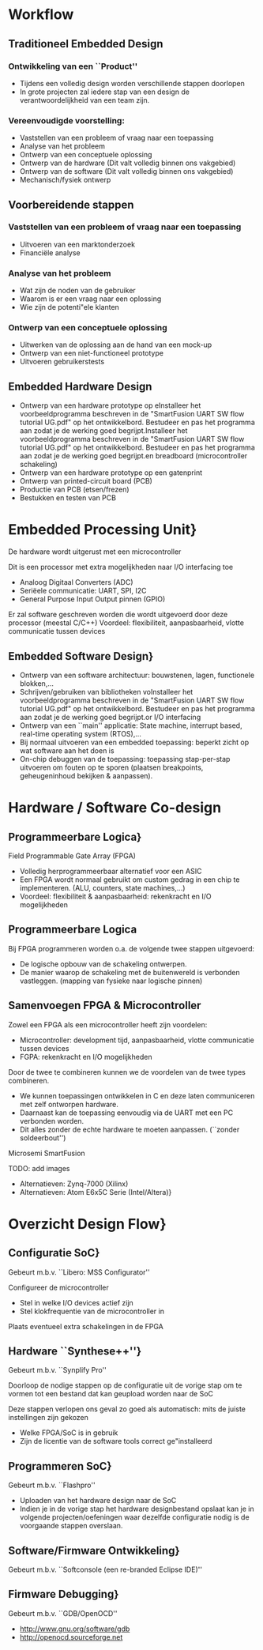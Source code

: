 # Workflow

## Traditioneel Embedded Design

### Ontwikkeling van een ``Product''
 * Tijdens een volledig design worden verschillende stappen doorlopen
 * In grote projecten zal iedere stap van een design de verantwoordelijkheid van een team zijn.

### Vereenvoudigde voorstelling:
 *  Vaststellen van een probleem of vraag naar een toepassing
 * Analyse van het probleem
 * Ontwerp van een conceptuele oplossing
 * Ontwerp van de hardware (Dit valt volledig binnen ons vakgebied)
 * Ontwerp van de software (Dit valt volledig binnen ons vakgebied)
 * Mechanisch/fysiek ontwerp


## Voorbereidende stappen

### Vaststellen van een probleem of vraag naar een toepassing
 * Uitvoeren van een marktonderzoek
 * Financiële analyse

### Analyse van het probleem
 * Wat zijn de noden van de gebruiker
 * Waarom is er een vraag naar een oplossing
 * Wie zijn de potenti\"ele klanten

### Ontwerp van een conceptuele oplossing
 * Uitwerken van de oplossing aan de hand van een mock-up
 * Ontwerp van een niet-functioneel prototype
 * Uitvoeren gebruikerstests

## Embedded Hardware Design
 * Ontwerp van een hardware prototype op eInstalleer het voorbeeldprogramma beschreven in de "SmartFusion UART SW flow tutorial UG.pdf" op het ontwikkelbord.
Bestudeer en pas het programma aan zodat je de werking goed begrijpt.Installeer het voorbeeldprogramma beschreven in de "SmartFusion UART SW flow tutorial UG.pdf" op het ontwikkelbord.
Bestudeer en pas het programma aan zodat je de werking goed begrijpt.en breadboard (microcontroller schakeling)
 * Ontwerp van een hardware prototype op een gatenprint
 * Ontwerp van printed-circuit board (PCB)
 * Productie van PCB (etsen/frezen)
 * Bestukken en testen van PCB


# Embedded Processing Unit}
De hardware wordt uitgerust met een microcontroller

Dit is een processor met extra mogelijkheden naar I/O interfacing toe
 * Analoog Digitaal Converters (ADC)
 * Seriëele communicatie: UART, SPI, I2C
 * General Purpose Input Output pinnen (GPIO)

Er zal software geschreven worden die wordt uitgevoerd door deze processor (meestal C/C++)
Voordeel: flexibiliteit, aanpasbaarheid, vlotte communicatie tussen devices 


## Embedded Software Design}
 * Ontwerp van een software architectuur: bouwstenen, lagen, functionele blokken,...
 * Schrijven/gebruiken van bibliotheken voInstalleer het voorbeeldprogramma beschreven in de "SmartFusion UART SW flow tutorial UG.pdf" op het ontwikkelbord.
Bestudeer en pas het programma aan zodat je de werking goed begrijpt.or I/O interfacing
 * Ontwerp van een ``main'' applicatie: State machine, interrupt based, real-time operating system (RTOS),...
 * Bij normaal uitvoeren van een embedded toepassing: beperkt zicht op wat software aan het doen is
 * On-chip debuggen van de toepassing: toepassing stap-per-stap uitvoeren om fouten op te sporen (plaatsen breakpoints, geheugeninhoud bekijken \& aanpassen).

# Hardware / Software Co-design
## Programmeerbare Logica}
Field Programmable Gate Array (FPGA)
 * Volledig herprogrammeerbaar alternatief voor een ASIC
 * Een FPGA wordt normaal gebruikt om custom gedrag in een chip te implementeren. (ALU, counters, state machines,...)
 * Voordeel: flexibiliteit \& aanpasbaarheid: rekenkracht en I/O mogelijkheden

## Programmeerbare Logica
Bij FPGA programmeren worden o.a. de volgende twee stappen uitgevoerd:
 * De logische opbouw van de schakeling ontwerpen.
 * De manier waarop de schakeling met de buitenwereld is verbonden vastleggen. (mapping van fysieke naar logische pinnen)

## Samenvoegen FPGA \& Microcontroller
Zowel een FPGA als een microcontroller heeft zijn voordelen:
 * Microcontroller: development tijd, aanpasbaarheid, vlotte communicatie tussen devices 
 * FGPA: rekenkracht en I/O mogelijkheden

Door de twee te combineren kunnen we de voordelen van de twee types combineren.
 * We kunnen toepassingen ontwikkelen in C en deze laten communiceren met zelf ontworpen hardware.
 * Daarnaast kan de toepassing eenvoudig via de UART met een PC verbonden worden.
 * Dit alles zonder de echte hardware te moeten aanpassen. (``zonder soldeerbout'')

Microsemi SmartFusion

TODO: add images

 * Alternatieven: Zynq-7000 (Xilinx)
 * Alternatieven: Atom E6x5C Serie (Intel/Altera)}

# Overzicht Design Flow}

## Configuratie SoC}
Gebeurt m.b.v. ``Libero: MSS Configurator''

Configureer de microcontroller
 * Stel in welke I/O devices actief zijn
 * Stel klokfrequentie van de microcontroller in

Plaats eventueel extra schakelingen in de FPGA


## Hardware ``Synthese++''}
Gebeurt m.b.v. ``Synplify Pro''

Doorloop de nodige stappen op de configuratie uit de vorige stap om te vormen tot een bestand dat kan geupload worden naar de SoC

Deze stappen verlopen ons geval zo goed als automatisch: mits de juiste instellingen zijn gekozen
 * Welke FPGA/SoC is in gebruik
 * Zijn de licentie van de software tools correct ge\"installeerd


## Programmeren SoC}
Gebeurt m.b.v. ``Flashpro''
 * Uploaden van het hardware design naar de SoC
 * Indien je in de vorige stap het hardware designbestand opslaat kan je in volgende projecten/oefeningen waar dezelfde configuratie nodig is de voorgaande stappen overslaan.

## Software/Firmware Ontwikkeling}
 Gebeurt m.b.v. ``Softconsole (een re-branded Eclipse IDE)''


## Firmware Debugging}
Gebeurt m.b.v. ``GDB/OpenOCD''
 * http://www.gnu.org/software/gdb
 * http://openocd.sourceforge.net
